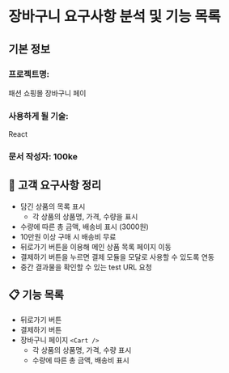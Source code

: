 # 장바구니 요구사항 분석 및 기능 목록
## 기본 정보
### 프로젝트명:
패션 쇼핑몰 장바구니 페이

### 사용하게 될 기술:
React

### 문서 작성자: 100ke

## 📝 고객 요구사항 정리
- 담긴 상품의 목록 표시
    - 각 상품의 상품명, 가격, 수량을 표시
- 수량에 따른 총 금액, 배송비 표시 (3000원)
- 10만원 이상 구매 시 배송비 무료
- 뒤로가기 버튼을 이용해 메인 상품 목록 페이지 이동
- 결제하기 버튼을 누르면 결제 모듈을 모달로 사용할 수 있도록 연동
- 중간 결과물을 확인할 수 있는 test URL 요청

## 📋 기능 목록
- 뒤로가기 버튼
- 결제하기 버튼
- 장바구니 페이지 `<Cart />`
    - 각 상품의 상품명, 가격, 수량 표시
    - 수량에 따른 총 금액, 배송비 표시
